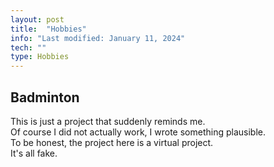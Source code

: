 ```yaml
---
layout: post
title:  "Hobbies"
info: "Last modified: January 11, 2024"
tech: ""
type: Hobbies
---
```


## Badminton 
This is just a project that suddenly reminds me.  
Of course I did not actually work, I wrote something plausible.  
To be honest, the project here is a virtual project.  
It's all fake.  


